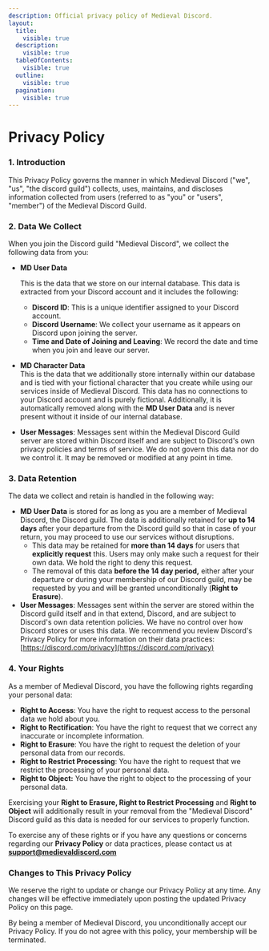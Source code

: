 ```yaml
---
description: Official privacy policy of Medieval Discord.
layout:
  title:
    visible: true
  description:
    visible: true
  tableOfContents:
    visible: true
  outline:
    visible: true
  pagination:
    visible: true
---
```


# Privacy Policy

### 1. Introduction

This Privacy Policy governs the manner in which Medieval Discord ("we", "us", "the discord guild") collects, uses, maintains, and discloses information collected from users (referred to as "you" or "users", "member") of the Medieval Discord Guild.

### 2. Data We Collect

When you join the Discord guild "Medieval Discord", we collect the following data from you:

*   **MD User Data**

    This is the data that we store on our internal database. This data is extracted from your Discord account and it includes the following:

    * **Discord ID**: This is a unique identifier assigned to your Discord account.
    * **Discord Username**: We collect your username as it appears on Discord upon joining the server.
    * **Time and Date of Joining and Leaving**: We record the date and time when you join and leave our server.
* **MD Character Data**\
  This is the data that we additionally store internally within our database and is tied with your fictional character that you create while using our services inside of Medieval Discord. This data has no connections to your Discord account and is purely fictional. Additionally, it is automatically removed along with the **MD User Data** and is never present without it inside of our internal database.
* **User Messages**: Messages sent within the Medieval Discord Guild server are stored within Discord itself and are subject to Discord's own privacy policies and terms of service. We do not govern this data nor do we control it. It may be removed or modified at any point in time.

### 3. Data Retention

The data we collect and retain is handled in the following way:

* **MD User Data** is stored for as long as you are a member of Medieval Discord, the Discord guild. The data is additionally retained for **up to 14 days** after your departure from the Discord guild so that in case of your return, you may proceed to use our services without disruptions.
  * This data may be retained for **more than 14 days** for users that **explicitly request** this. Users may only make such a request for their own data. We hold the right to deny this request.
  * The removal of this data **before the 14 day period,** either after your departure or during your membership of our Discord guild, may be requested by you and will be granted unconditionally (**Right to Erasure**).
* **User Messages**: Messages sent within the server are stored within the Discord guild itself and in that extend, Discord, and are subject to Discord's own data retention policies. We have no control over how Discord stores or uses this data. We recommend you review Discord's Privacy Policy for more information on their data practices: [https://discord.com/privacy](https://discord.com/privacy)

### 4. Your Rights

As a member of Medieval Discord, you have the following rights regarding your personal data:

* **Right to Access**: You have the right to request access to the personal data we hold about you.
* **Right to Rectification**: You have the right to request that we correct any inaccurate or incomplete information.
* **Right to Erasure**: You have the right to request the deletion of your personal data from our records.
* **Right to Restrict Processing**: You have the right to request that we restrict the processing of your personal data.
* **Right to Object:** You have the right to object to the processing of your personal data.

Exercising your **Right to Erasure, Right to Restrict Processing** and **Right to Object** will additionally result in your removal from the "Medieval Discord" Discord guild as this data is needed for our services to properly function.

To exercise any of these rights or if you have any questions or concerns regarding our **Privacy Policy** or data practices, please contact us at **support@medievaldiscord.com**

### Changes to This Privacy Policy

We reserve the right to update or change our Privacy Policy at any time. Any changes will be effective immediately upon posting the updated Privacy Policy on this page.

By being a member of Medieval Discord, you unconditionally accept our Privacy Policy. If you do not agree with this policy, your membership will be terminated.
